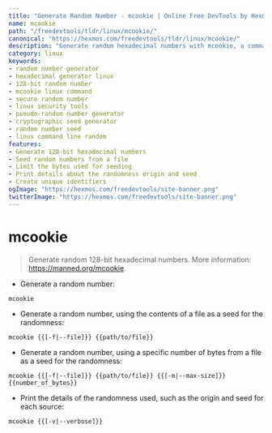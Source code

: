 ```yaml
---
title: "Generate Random Number - mcookie | Online Free DevTools by Hexmos"
name: mcookie
path: "/freedevtools/tldr/linux/mcookie/"
canonical: "https://hexmos.com/freedevtools/tldr/linux/mcookie/"
description: "Generate random hexadecimal numbers with mcookie, a command-line tool for Linux. Securely create unique identifiers and seeds. Free online tool, no registration required."
category: linux
keywords:
- random number generator
- hexadecimal generator linux
- 128-bit random number
- mcookie linux command
- secure random number
- linux security tools
- pseudo-random number generator
- cryptographic seed generator
- random number seed
- linux command line random
features:
- Generate 128-bit hexadecimal numbers
- Seed random numbers from a file
- Limit the bytes used for seeding
- Print details about the randomness origin and seed
- Create unique identifiers
ogImage: "https://hexmos.com/freedevtools/site-banner.png"
twitterImage: "https://hexmos.com/freedevtools/site-banner.png"
---
```


# mcookie

> Generate random 128-bit hexadecimal numbers.
> More information: <https://manned.org/mcookie>.

- Generate a random number:

`mcookie`

- Generate a random number, using the contents of a file as a seed for the randomness:

`mcookie {{[-f|--file]}} {{path/to/file}}`

- Generate a random number, using a specific number of bytes from a file as a seed for the randomness:

`mcookie {{[-f|--file]}} {{path/to/file}} {{[-m|--max-size]}} {{number_of_bytes}}`

- Print the details of the randomness used, such as the origin and seed for each source:

`mcookie {{[-v|--verbose]}}`
